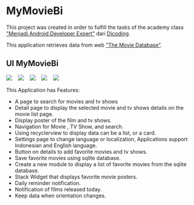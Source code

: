  #  MyMovieBi
 
 This project was created in order to fulfill the tasks of the academy class ["Menjadi Android Developer Expert"](https://www.dicoding.com/academies/14?course_ref=4ab7f7ccc61472e7c8d85283) 
 dari [Dicoding](https://www.dicoding.com).

 This application retrieves data from web ["The Movie Database"](https://www.themoviedb.org/).

 ## UI MyMovieBi

 <img src="Screenshot/Navbar.png">&nbsp;&nbsp;&nbsp;
 <img src="Screenshot/Movie.png">&nbsp;&nbsp;&nbsp;
 <img src="Screenshot/Favorite.png">&nbsp;&nbsp;&nbsp;
 <img src="Screenshot/Search.png">&nbsp;&nbsp;&nbsp;
 <img src="Screenshot/Setting.png">

 This Application has Features:
 
 - A page to search for movies and tv shows 
 - Detail page to display the selected movie and tv shows details on the movie list page.
 - Display poster of the film and tv shows.
 - Navigation for Movie , TV Show, and search.
 - Using recyclerview to display data can be a list, or a card.
 - Settings page to change language or localization, Applications support Indonesian and English language.
 - Button on details to add favorite movies and tv shows.
 - Save favorite movies using sqlite database.
 - Create a new module to display a list of favorite movies from the sqlite database.
 - Stack Widget that displays favorite movie posters.
 - Daily reminder notification.
 - Notification of films released today.
 - Keep data when orientation changes.

 
 
